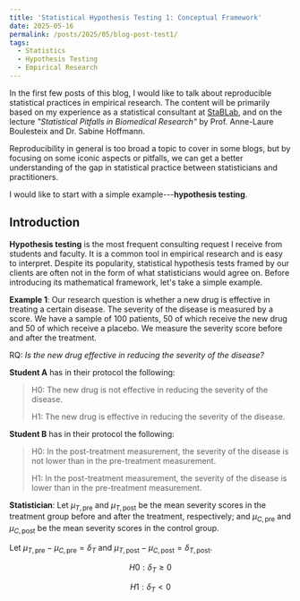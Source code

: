 ```yaml
---
title: 'Statistical Hypothesis Testing 1: Conceptual Framework'
date: 2025-05-16
permalink: /posts/2025/05/blog-post-test1/
tags:
  - Statistics
  - Hypothesis Testing
  - Empirical Research
---
```


In the first few posts of this blog, I would like to talk about reproducible statistical practices in empirical research. The content will be primarily based on my experience as a statistical consultant at [StaBLab](https://www.stablab.stat.uni-muenchen.de/), and on the lecture *"Statistical Pitfalls in Biomedical Research"* by Prof. Anne-Laure Boulesteix and Dr. Sabine Hoffmann. 

Reproducibility in general is too broad a topic to cover in some blogs, but by focusing on some iconic aspects or pitfalls, we can get a better understanding of the gap in statistical practice between statisticians and practitioners.

I would like to start with a simple example---**hypothesis testing**.

## Introduction

**Hypothesis testing** is the most frequent consulting request I receive from students and faculty. It is a common tool in empirical research and is easy to interpret. Despite its popularity, statistical hypothesis tests framed by our clients are often not in the form of what statisticians would agree on. Before introducing its mathematical framework, let's take a simple example.

**Example 1**: Our research question is whether a new drug is effective in treating a certain disease. The severity of the disease is measured by a score. We have a sample of 100 patients, 50 of which receive the new drug and 50 of which receive a placebo. We measure the severity score before and after the treatment.

RQ: *Is the new drug effective in reducing the severity of the disease?*

**Student A** has in their protocol the following:

> H0: The new drug is not effective in reducing the severity of the disease.
> 
> H1: The new drug is effective in reducing the severity of the disease.

**Student B** has in their protocol the following:

> H0: In the post-treatment measurement, the severity of the disease is not lower than in the pre-treatment measurement.
>
> H1: In the post-treatment measurement, the severity of the disease is lower than in the pre-treatment measurement.

**Statistician**: Let $\mu_{T, \text{pre}}$ and $\mu_{T, \text{post}}$ be the mean severity scores in the treatment group before and after the treatment, respectively; and $\mu_{C, \text{pre}}$ and $\mu_{C, \text{post}}$ be the mean severity scores in the control group.

Let $\mu_{T, \text{pre}} - \mu_{C, \text{pre}} = \delta_{T}$ and $\mu_{T, \text{post}} - \mu_{C, \text{post}} = \delta_{T, \text{post}}$.

$$
H0: \delta_{T} \geq 0
$$

$$
H1: \delta_{T} < 0
$$



